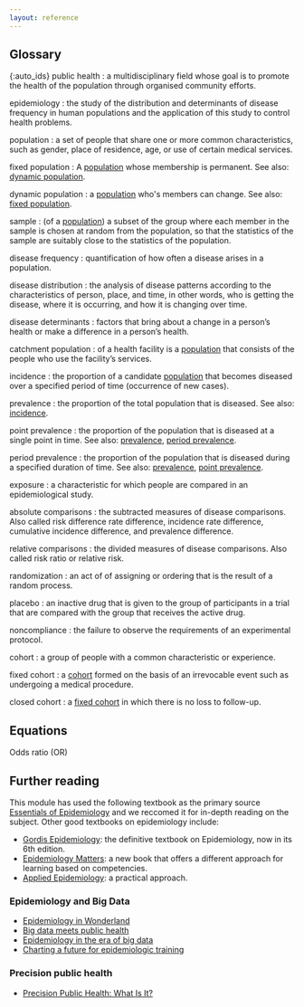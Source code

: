 ```yaml
---
layout: reference
---
```


## Glossary

{:auto_ids}
public health
:   a multidisciplinary field whose goal is to promote the health of the population through organised community efforts.

epidemiology
:   the study of the distribution and determinants of disease frequency in human populations and the application of this study to control health problems.

population
:   a set of people that share one or more common characteristics, such as gender, place of residence, age, or use of certain medical services.

fixed population
:   A [population](#population) whose membership is permanent.
    See also: [dynamic population](#dynamic-population).

dynamic population
:   a [population](#population) who's members can change.
    See also: [fixed population](#fixed-population).

sample
:   (of a [population](#population)) a subset of the group where each member in the sample is chosen at random from the population, so that the statistics of the sample are suitably close to the statistics of the population.

disease frequency
:   quantification of how often a disease arises in a population.

disease distribution
:   the analysis of disease patterns according to the characteristics of person, place, and time, in other words, who is getting the disease, where it is occurring, and how it is changing over time.

disease determinants
:  factors that bring about a change in a person’s health or make a difference in a person’s health.

catchment population
:   of a health facility is a [population](#population) that consists of the people who use the facility’s services.

incidence
:   the proportion of a candidate [population](#population) that becomes diseased over a specified period of time (occurrence of new cases).

prevalence
:   the proportion of the total population that is diseased.
    See also: [incidence](#incidence).

point prevalence
:   the proportion of the population that is diseased at a single point in time.
    See also: [prevalence](#prevalence), [period prevalence](#period-prevalence).

period prevalence
:   the proportion of the population that is diseased during a specified duration of time.
    See also:  [prevalence](#prevalence), [point prevalence](#point-prevalence).

exposure
:	a characteristic for which people are compared in an epidemiological study.

absolute comparisons
:	the subtracted measures of disease comparisons. Also called risk difference rate difference, incidence rate difference, cumulative incidence difference, and prevalence difference.

relative comparisons
:	the divided measures of disease comparisons. Also called risk ratio or relative risk.

randomization
: an act of of assigning or ordering that is the result of a random process.

placebo
: an inactive drug that is given to the group of participants in a trial that are compared with the group that receives the active drug.

noncompliance
: the failure to observe the requirements of an experimental protocol.

cohort
: a group of people with a common characteristic or experience.

fixed cohort
: a [cohort](#cohort) formed on the basis of an irrevocable event such as undergoing a medical procedure.

closed cohort
: a [fixed cohort](#fixed-cohort) in which there is no loss to follow-up.


## Equations
Odds ratio (OR)



## Further reading
This module has used the following textbook as the primary source [Essentials of Epidemiology](https://www.amazon.com/Essentials-Epidemiology-Public-Health-Aschengrau/dp/1284028917) and we reccomed it for in-depth reading on the subject. Other good textbooks on epidemiology include:
* [Gordis Epidemiology](https://www.amazon.com/Gordis-Epidemiology-David-Celentano-ScD/dp/0323552293): the definitive textbook on Epidemiology, now in its 6th edition.
* [Epidemiology Matters](https://www.amazon.com/Epidemiology-Matters-Introduction-Methodological-Foundations/dp/0199331243): a new book that offers a different approach for learning based on competencies.
* [Applied Epidemiology](https://www.amazon.com/Applied-Epidemiology-Practice-Ross-Brownson/dp/0195187415): a practical approach.

### Epidemiology and Big Data
* [Epidemiology in Wonderland](https://pubmed.ncbi.nlm.nih.gov/29623670/)
* [Big data meets public health](https://science.sciencemag.org/content/346/6213/1054.long)
* [Epidemiology in the era of big data](https://journals.lww.com/epidem/Fulltext/2015/05000/Commentary__Epidemiology_in_the_Era_of_Big_Data.14.aspx)
* [Charting a future for epidemiologic training](https://pubmed.ncbi.nlm.nih.gov/25976024/)

### Precision public health
* [Precision Public Health: What Is It?](https://blogs.cdc.gov/genomics/2018/05/15/precision-public-health-2/)
